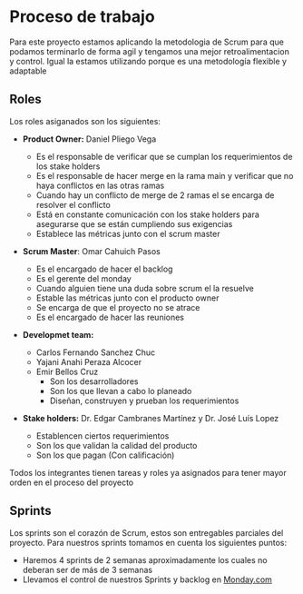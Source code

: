 # Proceso de trabajo
Para este proyecto estamos aplicando la metodologia de Scrum para que podamos terminarlo de forma agil y tengamos una mejor retroalimentacion y control. 
Igual la estamos utilizando porque es una metodología flexible y adaptable 

## Roles

Los roles asiganados son los siguientes:

- **Product Owner:** Daniel Pliego Vega
  -  Es el responsable de verificar que se cumplan los requerimientos de los stake holders 
  -  Es el responsable de hacer merge en la rama main y verificar que no haya conflictos en las otras ramas 
  -  Cuando hay un conflicto de merge de 2 ramas el se encarga de resolver el conflicto 
  -  Está en constante comunicación con los stake holders para asegurarse que se están cumpliendo sus exigencias 
  -  Establece las métricas junto con el scrum master

- **Scrum Master**: Omar Cahuich Pasos
  - Es el encargado de hacer el backlog 
  - Es el gerente del monday 
  - Cuando alguien tiene una duda sobre scrum el la resuelve 
  - Estable las métricas junto con el producto owner
  - Se encarga de que el proyecto no se atrace 
  - Es el encargado de hacer las reuniones 

- **Developmet team:** 
  - Carlos Fernando Sanchez Chuc
  - Yajani Anahi Peraza Alcocer
  - Emir Bellos Cruz
    - Son los desarrolladores 
    - Son los que llevan a cabo lo planeado 
    - Diseñan, construyen y prueban los requerimientos 

- **Stake holders:** Dr. Edgar Cambranes Martínez y Dr. José Luís Lopez 
  - Establencen ciertos requerimientos 
  - Son los que validan la calidad del producto
  - Son los que pagan (Con calificación)

Todos los integrantes tienen tareas y roles ya asignados para tener mayor orden en el proceso del proyecto 

## Sprints
Los sprints son el corazón de Scrum, estos son entregables parciales del proyecto. Para nuestros sprints tomamos en cuenta los siguientes puntos:

- Haremos 4 sprints de 2 semanas aproximadamente los cuales no deberan ser de más de 3 semanas
- Llevamos el control de nuestros Sprints y backlog en [Monday.com](https://uady-cast.monday.com/boards/841731238) 
